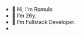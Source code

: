 - 👋 Hi, I'm Romulo
- 👀 I’m 26y.  
- 🌱 I’m Fullstack Developer.
- 


<!---
itsRomulo/itsRomulo is a ✨ special ✨ repository because its `README.md` (this file) appears on your GitHub profile.
You can click the Preview link to take a look at your changes.
--->
